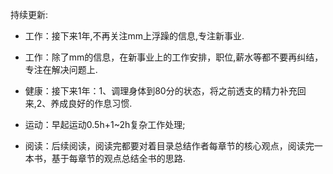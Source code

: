 持续更新:

- 工作：接下来1年,不再关注mm上浮躁的信息,专注新事业.
- 工作：除了mm的信息，在新事业上的工作安排，职位,薪水等都不要再纠结，专注在解决问题上.

- 健康：接下来1年：1、调理身体到80分的状态，将之前透支的精力补充回来,2、养成良好的作息习惯.

- 运动：早起运动0.5h+1~2h复杂工作处理;

- 阅读：后续阅读，阅读完都要对着目录总结作者每章节的核心观点，阅读完一本书，基于每章节的观点总结全书的思路.